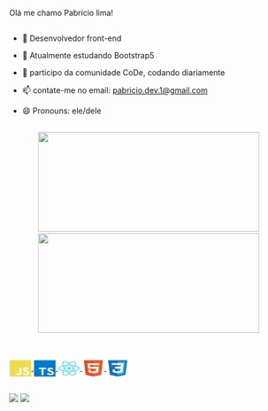 Olá me chamo Pabricio lima!
 
  ##

- 🔭 Desenvolvedor front-end
- 🌱 Atualmente estudando Bootstrap5
- 👯 participo da comunidade CoDe, codando diariamente
- 📫 contate-me no email: pabricio.dev.1@gmail.com
- 😄 Pronouns: ele/dele

  ##
  
<div align="center">
  <a href="https://github.com/pabriciolima">
  <img height="180em" style="width:400px" src="https://github-readme-stats.vercel.app/api?username=pabriciolima&show_icons=true&theme=dracula&include_all_commits=true&count_private=true"/>
  <img height="180em" style="width:400px" src="https://github-readme-stats.vercel.app/api/top-langs/?username=pabriciolima&layout=compact&langs_count=7&theme=dracula"/>
</div>

  ##
  
<div style="display: inline_block"><br>
  <img align="center" alt="Rafa-Js" height="30" width="40" src="https://raw.githubusercontent.com/devicons/devicon/master/icons/javascript/javascript-plain.svg">
  <img align="center" alt="Rafa-Ts" height="30" width="40" src="https://raw.githubusercontent.com/devicons/devicon/master/icons/typescript/typescript-plain.svg">
  <img align="center" alt="Rafa-React" height="30" width="40" src="https://raw.githubusercontent.com/devicons/devicon/master/icons/react/react-original.svg">
  <img align="center" alt="Rafa-HTML" height="30" width="40" src="https://raw.githubusercontent.com/devicons/devicon/master/icons/html5/html5-original.svg">
  <img align="center" alt="Rafa-CSS" height="30" width="40" src="https://raw.githubusercontent.com/devicons/devicon/master/icons/css3/css3-original.svg">
  </div>
  
  ##
  
  <div> 
 <a href="https://discord.com/channels/@me" target="_blank"><img src="https://img.shields.io/badge/Discord-7289DA?style=for-the-badge&logo=discord&logoColor=white" target="_blank"></a> 
  <a href="https://www.linkedin.com/in/pabrício-lima" target="_blank"><img src="https://img.shields.io/badge/-LinkedIn-%230077B5?style=for-the-badge&logo=linkedin&logoColor=white" target="_blank"></a> 
